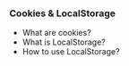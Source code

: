 ### Cookies & LocalStorage
 - What are cookies?
 - What is LocalStorage?
 - How to use LocalStorage?
